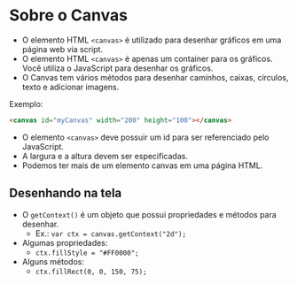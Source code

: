 # Sobre o Canvas

- O elemento HTML ```<canvas>``` é utilizado para desenhar gráficos em uma página web via script.
- O elemento HTML ```<canvas>``` é apenas um container para os gráficos. Você utiliza o JavaScript para desenhar os gráficos.
- O Canvas tem vários métodos para desenhar caminhos, caixas, círculos, texto e adicionar imagens.

Exemplo:

~~~html
<canvas id="myCanvas" width="200" height="100"></canvas>
~~~

- O elemento ```<canvas>``` deve possuir um id para ser referenciado pelo JavaScript.
- A largura e a altura devem ser especificadas.
- Podemos ter mais de um elemento canvas em uma página HTML.

## Desenhando na tela

- O ```getContext()``` é um objeto que possui propriedades e métodos para desenhar. 
    - Ex.: ```var ctx = canvas.getContext("2d");```
- Algumas propriedades:
    - ``` ctx.fillStyle = "#FF0000"; ```
- Alguns métodos:
    - ``` ctx.fillRect(0, 0, 150, 75);  ```



    
    
